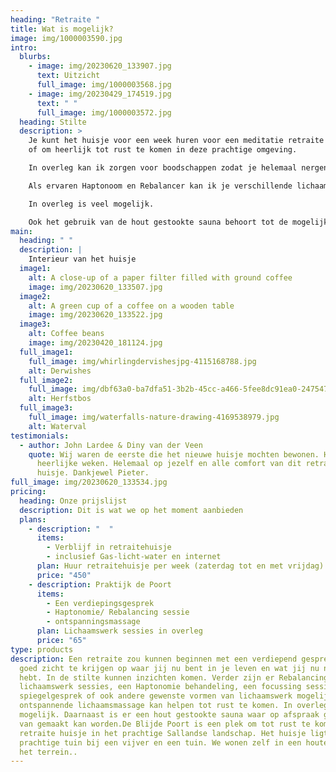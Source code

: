 ```yaml
---
heading: "Retraite "
title: Wat is mogelijk?
image: img/1000003590.jpg
intro:
  blurbs:
    - image: img/20230620_133907.jpg
      text: Uitzicht
      full_image: img/1000003568.jpg
    - image: img/20230429_174519.jpg
      text: " "
      full_image: img/1000003572.jpg
  heading: Stilte
  description: >
    Je kunt het huisje voor een week huren voor een meditatie retraite op jezelf
    of om heerlijk tot rust te komen in deze prachtige omgeving.

    In overleg kan ik zorgen voor boodschappen zodat je helemaal nergens heen hoeft.

    Als ervaren Haptonoom en Rebalancer kan ik je verschillende lichaamsgerichte sessies aanbieden (zie ook http://praktijkdepoort.nl).

    In overleg is veel mogelijk. 

    Ook het gebruik van de hout gestookte sauna behoort tot de mogelijkheden. 
main:
  heading: " "
  description: |
    Interieur van het huisje
  image1:
    alt: A close-up of a paper filter filled with ground coffee
    image: img/20230620_133507.jpg
  image2:
    alt: A green cup of a coffee on a wooden table
    image: img/20230620_133522.jpg
  image3:
    alt: Coffee beans
    image: img/20230420_181124.jpg
  full_image1:
    full_image: img/whirlingdervishesjpg-4115168788.jpg
    alt: Derwishes
  full_image2:
    full_image: img/dbf63a0-ba7dfa51-3b2b-45cc-a466-5fee8dc91ea0-2475470640.jpg
    alt: Herfstbos
  full_image3:
    full_image: img/waterfalls-nature-drawing-4169538979.jpg
    alt: Waterval
testimonials:
  - author: John Lardee & Diny van der Veen
    quote: Wij waren de eerste die het nieuwe huisje mochten bewonen. Het ware twee
      heerlijke weken. Helemaal op jezelf en alle comfort van dit retraite
      huisje. Dankjewel Pieter.
full_image: img/20230620_133534.jpg
pricing:
  heading: Onze prijslijst
  description: Dit is wat we op het moment aanbieden
  plans:
    - description: "  "
      items:
        - Verblijf in retraitehuisje
        - inclusief Gas-licht-water en internet
      plan: Huur retraitehuisje per week (zaterdag tot en met vrijdag)
      price: "450"
    - description: Praktijk de Poort
      items:
        - Een verdiepingsgesprek
        - Haptonomie/ Rebalancing sessie
        - ontspanningsmassage
      plan: Lichaamswerk sessies in overleg
      price: "65"
type: products
description: Een retraite zou kunnen beginnen met een verdiepend gesprek, om
  goed zicht te krijgen op waar jij nu bent in je leven en wat jij nu nodig
  hebt. In de stilte kunnen inzichten komen. Verder zijn er Rebalancing
  lichaamswerk sessies, een Haptonomie behandeling, een focussing sessie, en
  spiegelgesprek of ook andere gewenste vormen van lichaamswerk mogelijk. Een
  ontspannende lichaamsmassage kan helpen tot rust te komen. In overleg is veel
  mogelijk. Daarnaast is er een hout gestookte sauna waar op afspraak gebruik
  van gemaakt kan worden.De Blijde Poort is een plek om tot rust te komen in ons
  retraite huisje in het prachtige Sallandse landschap. Het huisje ligt in een
  prachtige tuin bij een vijver en een tuin. We wonen zelf in een houten huis op
  het terrein..
---
```

